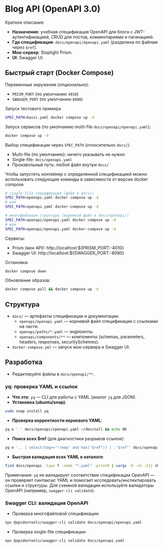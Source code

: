 # Blog API (OpenAPI 3.0)

Краткое описание:
- **Назначение**: учебная спецификация OpenAPI для блога с JWT-аутентификацией, CRUD для постов, комментариями и пагинацией.
- **Где спецификация**: `docs/openapi/openapi.yaml` (разделена по файлам через `$ref`).
- **Мок-сервер**: Stoplight Prism.
- **UI**: Swagger UI.

## Быстрый старт (Docker Compose)


Переменные окружения (опционально):
- `PRISM_PORT` (по умолчанию `4010`)
- `SWAGGER_PORT` (по умолчанию `8080`)

Запуск тестового примера
```bash
SPEC_PATH=basic.yaml docker compose up -d
```

Запуск сервисов (по умолчанию multi-file `docs/openapi/openapi.yaml`):
```bash
docker compose up -d
```

Выбор спецификации через `SPEC_PATH` (относительно `docs/`):
- Multi-file (по умолчанию): ничего указывать не нужно
- Single-file: `docs/openapi.yaml`
- Произвольный путь: любой файл внутри `docs/`

Чтобы запустить контейнер с определенной спецификацией можно использовать
следующие команды в зависимости от версии docker compose
```bash
# single-file спецификация (файл в docs/)
SPEC_PATH=openapi.yaml docker compose up -d
# или
SPEC_PATH=openapi.yaml docker-compose up -d

# многофайловая структура (корневой файл в docs/openapi/)
SPEC_PATH=openapi/openapi.yaml docker compose up -d
# или
SPEC_PATH=openapi/openapi.yaml docker-compose up -d
```




Сервисы:
- Prism (мок API): http://localhost:${PRISM_PORT:-4010}
- Swagger UI: http://localhost:${SWAGGER_PORT:-8080}

Остановка:
```bash
docker compose down
```

Обновление образов:
```bash
docker compose pull && docker compose up -d
```

## Структура
- `docs/` — артефакты спецификации и документации.
  - `openapi/openapi.yaml` — корневой файл спецификации с ссылками на части.
  - `openapi/paths/*.yaml` — эндпоинты.
  - `openapi/components/**` — компоненты (schemas, parameters, headers, responses, securitySchemes).
- `docker-compose.yml` — запуск мок-сервера и Swagger UI.

## Разработка
- Редактируйте файлы в `docs/openapi/**`.

### yq: проверка YAML и ссылок
- **Что это**: `yq` — CLI для работы с YAML (аналог `jq` для JSON).
- **Установка (ubuntu/snap)**:
```bash
sudo snap install yq
```
- **Проверка корректности корневого YAML**:
```bash
yq e '.' docs/openapi/openapi.yaml >/dev/null && echo OK
```
- **Поиск всех $ref** (для диагностики разрывов ссылок):
```bash
yq e '.. | select(tag=="!!map" and has("$ref")) | ."$ref"' docs/openapi/openapi.yaml
```
- **Быстрая валидация всех YAML в каталоге**:
```bash
find docs/openapi -type f -name "*.yaml" -print0 | xargs -0 -n1 -I{} sh -c 'yq e "." "{}" >/dev/null || echo "YAML ERROR: {}"'
```

Примечание: `yq` не валидирует соответствие спецификации OpenAPI — он проверяет синтаксис YAML и помогает исследовать/инспектировать ссылки и структуры. Для схемной валидации используйте валидаторы OpenAPI (например, `swagger-cli validate`).

### Swagger CLI: валидация OpenAPI
- Проверка многофайловой спецификации:
```bash
npx @apidevtools/swagger-cli validate docs/openapi/openapi.yaml
```
- Проверка single-file спецификации:
```bash
npx @apidevtools/swagger-cli validate docs/openapi.yaml
```
